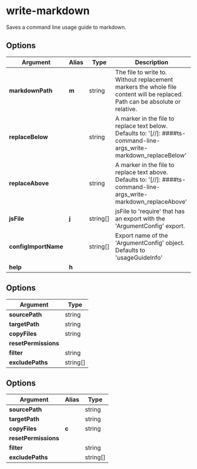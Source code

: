 # write-markdown

Saves a command line usage guide to markdown. 

## Options

| Argument | Alias | Type | Description |
|-|-|-|-|
| **markdownPath** | **m** | string | The file to write to. Without replacement markers the whole file content will be replaced. Path can be absolute or relative. |
| **replaceBelow** | | string | A marker in the file to replace text below. Defaults to: '[\/\/]: ####ts-command-line-args_write-markdown_replaceBelow' |
| **replaceAbove** | | string | A marker in the file to replace text above. Defaults to: '[\/\/]: ####ts-command-line-args_write-markdown_replaceAbove' |
| **jsFile** | **j** | string[] | jsFile to 'require' that has an export with the 'ArgumentConfig' export. |
| **configImportName** | | string[] | Export name of the 'ArgumentConfig' object. Defaults to 'usageGuideInfo' |
| **help** | **h**  |


## Options

| Argument | Type |
|-|-|
| **sourcePath** | string |
| **targetPath** | string |
| **copyFiles** | string |
| **resetPermissions** |
| **filter** | string |
| **excludePaths** | string[] |

## Options

| Argument | Alias | Type |
|-|-|-|
| **sourcePath** | | string |
| **targetPath** | | string |
| **copyFiles** | **c** | string |
| **resetPermissions** | |
| **filter** | | string |
| **excludePaths** | | string[] |